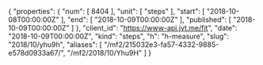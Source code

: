 {
  "properties": {
    "num": [
      8404
    ],
    "unit": [
      "steps"
    ],
    "start": [
      "2018-10-08T00:00:00Z"
    ],
    "end": [
      "2018-10-09T00:00:00Z"
    ],
    "published": [
      "2018-10-09T00:00:00Z"
    ]
  },
  "client_id": "https://www-api.jvt.me/fit",
  "date": "2018-10-09T00:00:00Z",
  "kind": "steps",
  "h": "h-measure",
  "slug": "2018/10/yhu9h",
  "aliases": [
    "/mf2/215032e3-fa57-4332-9885-e578d0933a67/",
    "/mf2/2018/10/Yhu9H"
  ]
}

